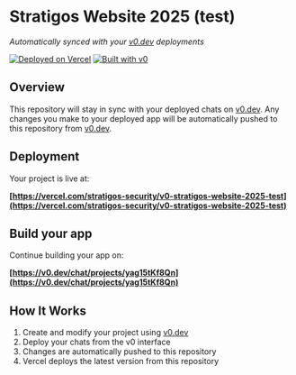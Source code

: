# Stratigos Website 2025 (test)

*Automatically synced with your [v0.dev](https://v0.dev) deployments*

[![Deployed on Vercel](https://img.shields.io/badge/Deployed%20on-Vercel-black?style=for-the-badge&logo=vercel)](https://vercel.com/stratigos-security/v0-stratigos-website-2025-test)
[![Built with v0](https://img.shields.io/badge/Built%20with-v0.dev-black?style=for-the-badge)](https://v0.dev/chat/projects/yag15tKf8Qn)

## Overview

This repository will stay in sync with your deployed chats on [v0.dev](https://v0.dev).
Any changes you make to your deployed app will be automatically pushed to this repository from [v0.dev](https://v0.dev).

## Deployment

Your project is live at:

**[https://vercel.com/stratigos-security/v0-stratigos-website-2025-test](https://vercel.com/stratigos-security/v0-stratigos-website-2025-test)**

## Build your app

Continue building your app on:

**[https://v0.dev/chat/projects/yag15tKf8Qn](https://v0.dev/chat/projects/yag15tKf8Qn)**

## How It Works

1. Create and modify your project using [v0.dev](https://v0.dev)
2. Deploy your chats from the v0 interface
3. Changes are automatically pushed to this repository
4. Vercel deploys the latest version from this repository